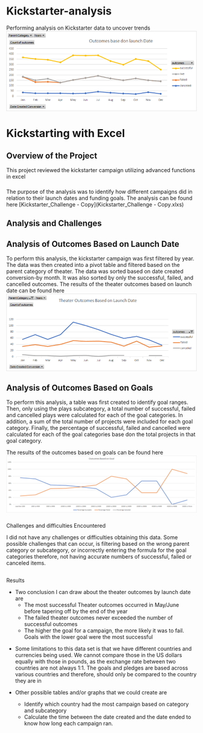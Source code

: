 # Kickstarter-analysis
Performing analysis on Kickstarter data to uncover trends
![Launch Date Outcomes](Outcomes_based_on_Launch_Date.png)


# Kickstarting with Excel
## Overview of the Project

This project reviewed the kickstarter campaign utilizing advanced functions in excel

###
The purpose of the analysis was to identify how different campaigns did in relation to their launch dates and funding goals.
The analysis can be found here
[Kickstarter_Challenge - Copy](Kickstarter_Challenge - Copy.xlxs)

## Analysis and Challenges

## Analysis of Outcomes Based on Launch Date
To perform this analysis, the kickstarter campaign was first filtered by year. The data was then created into a pivot table and filtered based on the parent category of theater. The data was sorted based on date created conversion-by month. It was also sorted by only the successful, failed, and cancelled outcomes. 
The results of the theater outcomes based on launch date can be found here
![Theater_Outcomes_vs_Launch](Theater_Outcomes_vs_Launch.png)

## Analysis of Outcomes Based on Goals
To perform this analysis, a table was first created to identify goal ranges. Then, only using the plays subcategory, a total number of successful, failed and cancelled plays were calculated for each of the goal categories. In addition, a sum of the total number of projects were included for each goal category. Finally, the percentage of successful, failed and cancelled were calculated for each of the goal categories base don the total projects in that goal category. 

The results of the outcomes based on goals can be found here
![outcomes_vs_Goals](outcomes_vs_Goals.png)

###
Challenges and difficulties Encountered

I did not have any challenges or difficulties obtaining this data. Some possible challenges that can occur, is filtering based on the wrong parent category or subcategory, or incorrectly entering the formula for the goal categories therefore, not having accurate numbers of successful, failed or canceled items.

## 
Results

- Two conclusion I can draw about the theater outcomes by launch date are
	* The most successful Theater outcomes occurred in May/June before tapering off by the end of the year
	* The failed theater outcomes never exceeded the number of successful outcomes
  * The higher the goal for a campaign, the more likely it was to fail. Goals with the lower goal were the most successful

* Some limitations to this data set is that we have different countries and currencies being used. We cannot compare those in the US dollars equally with those in pounds, as the exchange rate between two countries are not always 1:1. The goals and pledges are based across various countries and therefore, should only be compared to the country they are in

* Other possible tables and/or graphs that we could create are
  *   Identify which country had the most campaign based on category and subcategory
	*  Calculate the time between the date created and the date ended to know how long each campaign ran.

